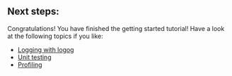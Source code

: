 ## <span class="step">Next steps:</span>

Congratulations! You have finished the getting started tutorial! Have a look at
the following topics if you like:

<div class="next-steps">
    <ul>
        <li><a href="/logging">Logging with logog</a></li>
        <li><a href="/testing">Unit testing</a></li>
        <li><a href="/profiling-redirect">Profiling</a></li>
    </ul>
</div>
